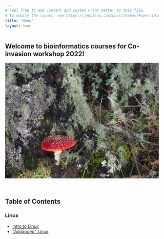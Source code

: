 ```yaml
---
# Feel free to add content and custom Front Matter to this file.
# To modify the layout, see https://jekyllrb.com/docs/themes/#overriding-theme-defaults
title: "Home"
layout: home
---
```


## Welcome to bioinformatics courses for Co-invasion workshop 2022!

![Amanita muscaria](/img/Amuscaria.jpeg)

<br/>

## Table of Contents
### Linux
- [Intro to Linux](LinuxIntro)  
- ["Advanced" Linux](LinuxAdvance)
